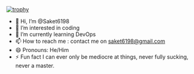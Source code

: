 [![trophy](https://github-profile-trophy.vercel.app/Saket6198=ryo-ma&theme=onedark)](https://github.com/ryo-ma/github-profile-trophy)

- 👋 Hi, I’m @Saket6198
- 👀 I’m interested in coding
- 🌱 I’m currently learning DevOps
- 📫 How to reach me : contact me on saket6198@gmail.com
- 😄 Pronouns: He/Him
- ⚡ Fun fact I can ever only be mediocre at things, never fully sucking, never a master.

<!---
Saket6198/Saket6198 is a ✨ special ✨ repository because its `README.md` (this file) appears on your GitHub profile.
You can click the Preview link to take a look at your changes.
--->
